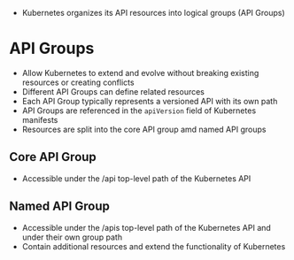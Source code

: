 
* Kubernetes organizes its API resources into logical groups (API Groups)

# API Groups

* Allow Kubernetes to extend and evolve without breaking existing resources or creating conflicts
* Different API Groups can define related resources
* Each API Group typically represents a versioned API with its own path
* API Groups are referenced in the `apiVersion` field of Kubernetes manifests
* Resources are split into the core API group amd named API groups

## Core API Group

* Accessible under the /api top-level path of the Kubernetes API

## Named API Group

* Accessible under the /apis top-level path of the Kubernetes API and under their own group path
* Contain additional resources and extend the functionality of Kubernetes
